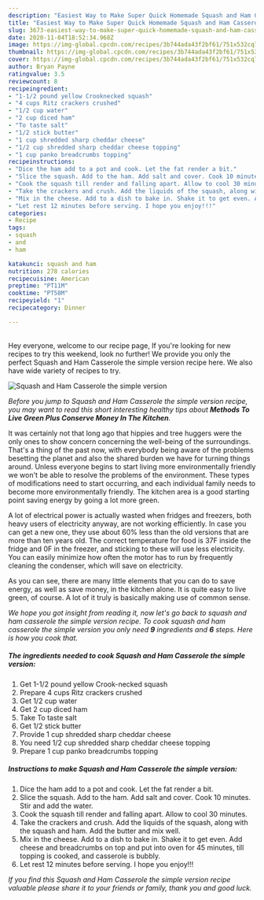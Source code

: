 ```yaml
---
description: "Easiest Way to Make Super Quick Homemade Squash and Ham Casserole the simple version"
title: "Easiest Way to Make Super Quick Homemade Squash and Ham Casserole the simple version"
slug: 3673-easiest-way-to-make-super-quick-homemade-squash-and-ham-casserole-the-simple-version
date: 2020-11-04T18:52:34.968Z
image: https://img-global.cpcdn.com/recipes/3b744ada43f2bf61/751x532cq70/squash-and-ham-casserole-the-simple-version-recipe-main-photo.jpg
thumbnail: https://img-global.cpcdn.com/recipes/3b744ada43f2bf61/751x532cq70/squash-and-ham-casserole-the-simple-version-recipe-main-photo.jpg
cover: https://img-global.cpcdn.com/recipes/3b744ada43f2bf61/751x532cq70/squash-and-ham-casserole-the-simple-version-recipe-main-photo.jpg
author: Bryan Payne
ratingvalue: 3.5
reviewcount: 8
recipeingredient:
- "1-1/2 pound yellow Crooknecked squash"
- "4 cups Ritz crackers crushed"
- "1/2 cup water"
- "2 cup diced ham"
- "To taste salt"
- "1/2 stick butter"
- "1 cup shredded sharp cheddar cheese"
- "1/2 cup shredded sharp cheddar cheese topping"
- "1 cup panko breadcrumbs topping"
recipeinstructions:
- "Dice the ham add to a pot and cook. Let the fat render a bit."
- "Slice the squash. Add to the ham. Add salt and cover. Cook 10 minutes. Stir and add the water."
- "Cook the squash till render and falling apart. Allow to cool 30 minutes."
- "Take the crackers and crush. Add the liquids of the squash, along with the squash and ham. Add the butter and mix well."
- "Mix in the cheese. Add to a dish to bake in. Shake it to get even. Add cheese and breadcrumbs on top and put into oven for 45 minutes, till topping is cooked, and casserole is bubbly."
- "Let rest 12 minutes before serving. I hope you enjoy!!!"
categories:
- Recipe
tags:
- squash
- and
- ham

katakunci: squash and ham 
nutrition: 278 calories
recipecuisine: American
preptime: "PT11M"
cooktime: "PT58M"
recipeyield: "1"
recipecategory: Dinner

---
```

<br>
Hey everyone, welcome to our recipe page, If you're looking for new recipes to try this weekend, look no further! We provide you only the perfect Squash and Ham Casserole the simple version recipe here. We also have wide variety of recipes to try.
<br>


![Squash and Ham Casserole the simple version](https://img-global.cpcdn.com/recipes/3b744ada43f2bf61/751x532cq70/squash-and-ham-casserole-the-simple-version-recipe-main-photo.jpg)

<i>Before you jump to Squash and Ham Casserole the simple version recipe, you may want to read this short interesting healthy tips about 
<strong>Methods To Live Green Plus Conserve Money In The Kitchen</strong>.</i>
</br>

It was certainly not that long ago that hippies and tree huggers were the only ones to show concern concerning the well-being of the surroundings. That's a thing of the past now, with everybody being aware of the problems besetting the planet and also the shared burden we have for turning things around. Unless everyone begins to start living more environmentally friendly we won't be able to resolve the problems of the environment. These types of modifications need to start occurring, and each individual family needs to become more environmentally friendly. The kitchen area is a good starting point saving energy by going a lot more green.

A lot of electrical power is actually wasted when fridges and freezers, both heavy users of electricity anyway, are not working efficiently. In case you can get a new one, they use about 60% less than the old versions that are more than ten years old. The correct temperature for food is 37F inside the fridge and 0F in the freezer, and sticking to these will use less electricity. You can easily minimize how often the motor has to run by frequently cleaning the condenser, which will save on electricity.

As you can see, there are many little elements that you can do to save energy, as well as save money, in the kitchen alone. It is quite easy to live green, of course. A lot of it truly is basically making use of common sense.


<i>We hope you got insight from reading it, now let's go back to squash and ham casserole the simple version recipe. To cook squash and ham casserole the simple version you only need <strong>9</strong> ingredients and <strong>6</strong> steps. Here is how you cook that.
</i>

##### The ingredients needed to cook Squash and Ham Casserole the simple version:

1. Get 1-1/2 pound yellow Crook-necked squash
1. Prepare 4 cups Ritz crackers crushed
1. Get 1/2 cup water
1. Get 2 cup diced ham
1. Take To taste salt
1. Get 1/2 stick butter
1. Provide 1 cup shredded sharp cheddar cheese
1. You need 1/2 cup shredded sharp cheddar cheese topping
1. Prepare 1 cup panko breadcrumbs topping


##### Instructions to make Squash and Ham Casserole the simple version:

1. Dice the ham add to a pot and cook. Let the fat render a bit.
1. Slice the squash. Add to the ham. Add salt and cover. Cook 10 minutes. Stir and add the water.
1. Cook the squash till render and falling apart. Allow to cool 30 minutes.
1. Take the crackers and crush. Add the liquids of the squash, along with the squash and ham. Add the butter and mix well.
1. Mix in the cheese. Add to a dish to bake in. Shake it to get even. Add cheese and breadcrumbs on top and put into oven for 45 minutes, till topping is cooked, and casserole is bubbly.
1. Let rest 12 minutes before serving. I hope you enjoy!!!


<i>If you find this Squash and Ham Casserole the simple version recipe valuable please share it to your friends or family, thank you and good luck.</i>

